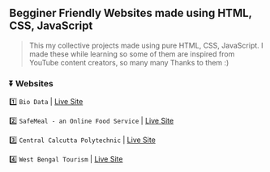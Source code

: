 ## Begginer Friendly Websites made using HTML, CSS, JavaScript

> This my collective projects made using pure HTML, CSS, JavaScript. I made these while learning so some of them are inspired from YouTube content creators, so many many Thanks to them :) 

### ⏬ Websites

1️⃣ ```Bio Data``` | [Live Site](https://sumuhere.github.io/web-dev-projects/Biodata/biodata.html)

2️⃣ ```SafeMeal - an Online Food Service``` | [Live Site](https://sumuhere.github.io/web-dev-projects/SafeMeal/index.html)

3️⃣ ```Central Calcutta Polytechnic``` | [Live Site](https://sumuhere.github.io/web-dev-projects/ccpkolkata/index.html)

4️⃣ ```West Bengal Tourism``` | [Live Site](https://sumuhere.github.io/wbtourism/)